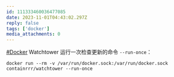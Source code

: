 ```yaml
---
id: 111333460036477085
date: 2023-11-01T04:43:02.297Z
reply: false
tags: ['docker']
media_attachments: 0
---
```


[#Docker](https://e5n.cc/tags/Docker) Watchtower 运行一次检查更新的命令 `--run-once`：
    
    
    docker run --rm -v /var/run/docker.sock:/var/run/docker.sock containrrr/watchtower --run-once  
    

